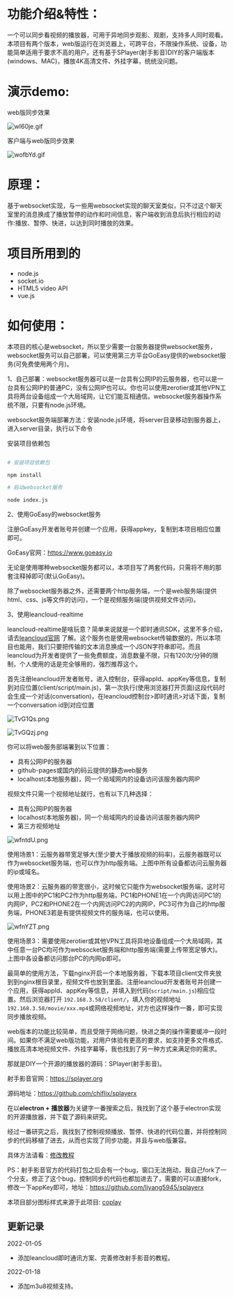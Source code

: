 
# 功能介绍&特性：

一个可以同步看视频的播放器，可用于异地同步观影、观剧，支持多人同时观看。
本项目有两个版本，web版运行在浏览器上，可跨平台，不限操作系统、设备，功能简单适用于要求不高的用户。还有基于SPlayer(射手影音)DIY的客户端版本(windows、MAC)，播放4K高清文件、外挂字幕，统统没问题。

# 演示demo:

web版同步效果

![wI60je.gif](https://s1.ax1x.com/2020/09/19/wI60je.gif)

客户端与web版同步效果

![wofbYd.gif](https://s1.ax1x.com/2020/09/20/wofbYd.gif)


# 原理：

基于websocket实现，与一些用websocket实现的聊天室类似，只不过这个聊天室里的消息换成了播放暂停的动作和时间信息，客户端收到消息后执行相应的动作:播放、暂停、快进，以达到同时播放的效果。

# 项目所用到的
 + node.js 
 + socket.io
 + HTML5 video API 
 + vue.js

# 如何使用：

本项目的核心是websocket，所以至少需要一台服务器提供websocket服务，websocket服务可以自己部署，可以使用第三方平台GoEasy提供的websocket服务(可免费使用两个月)。

1、自己部署：websocket服务器可以是一台具有公网IP的云服务器，也可以是一台具有公网IP的普通PC，没有公网IP也可以。你也可以使用zerotier或其他VPN工具将两台设备组成一个大局域网，让它们能互相通信。websocket服务器操作系统不限，只要有node.js环境。

websocket服务端部署方法：安装node.js环境，将server目录移动到服务器上，进入server目录，执行以下命令

安装项目依赖包
```bash

# 安装项目依赖包

npm install 

# 启动websocket服务

node index.js

```

2、使用GoEasy的websocket服务

注册GoEasy开发者账号并创建一个应用，获得appkey，复制到本项目相应位置即可。

GoEasy官网：https://www.goeasy.io

无论是使用哪种websocket服务都可以，本项目写了两套代码，只需将不用的那套注释掉即可(默认GoEasy)。

除了websocket服务器之外，还需要两个http服务端，一个是web服务端(提供html、css、js等文件的访问)，一个是视频服务端(提供视频文件访问)。

3、使用leancloud-realtime

leancloud-realtime是啥玩意？简单来说就是一个即时通讯SDK，这里不多介绍，请去[leancloud官网](https://leancloud.cn/docs/realtime_v2.html) 了解。这个服务也是使用websocket传输数据的，所以本项目也能用，我们只要把传输的文本消息换成一个JSON字符串即可。而且leancloud为开发者提供了一些免费额度，消息数量不限，只有120次/分钟的限制，个人使用的话是完全够用的，强烈推荐这个。

首先注册leancloud开发者账号，进入控制台，获得appId、appKey等信息，复制到对应位置(client/script/main.js)，第一次执行(使用浏览器打开页面)这段代码时会生成一个对话(conversation)，在leancloud控制台>即时通讯>对话下面，复制一个conversation id到对应位置

![TvG1Qs.png](https://s4.ax1x.com/2022/01/05/TvG1Qs.png)

![TvGQzj.png](https://s4.ax1x.com/2022/01/05/TvGQzj.png)


你可以将web服务部端署到以下位置：

+ 具有公网IP的服务器
+ github-pages或国内的码云提供的静态web服务
+ localhost(本地服务器)，同一个局域网内的设备访问该服务器内网IP

视频文件只需一个视频地址就行，也有以下几种选择：

+ 具有公网IP的服务器
+ localhost(本地服务器)，同一个局域网内的设备访问该服务器内网IP
+ 第三方视频地址

![wfntdU.png](https://s1.ax1x.com/2020/09/17/wfntdU.png)

使用场景1：云服务器带宽足够大(至少要大于播放视频的码率)，云服务器既可以作为websocket服务端，也可以作为http服务端。上图中所有设备都访问云服务器的ip或域名。

使用场景2：云服务器的带宽很小，这时候它只能作为websocket服务端，这时可以用上图中的PC1和PC2作为http服务端，PC1和PHONE1在一个内网访问PC1的内网IP，PC2和PHONE2在一个内网访问PC2的内网IP，PC3可作为自己的http服务端，PHONE3若是有提供视频文件的服务端，也可以使用。

![wfnYZT.png](https://s1.ax1x.com/2020/09/17/wfnYZT.png)

使用场景3：需要使用zerotier或其他VPN工具将异地设备组成一个大局域网，其中任意一台PC均可作为websocket服务端和http服务端(需要上传带宽足够大)。上图中各设备都访问那台PC的内网ip即可。

最简单的使用方法，下载nginx开启一个本地服务器，下载本项目client文件夹放到到nginx根目录里，视频文件也放到里面。注册leancloud开发者账号并创建一个应用，获得appId、appKey等信息，并填入到代码(`script/main.js`)相应位置。然后浏览器打开 `192.168.3.58/client/`，填入你的视频地址`192.168.3.58/movie/xxx.mp4`或网络视频地址，对方也这样操作一番，即可实现同步播放视频。

web版本的功能比较简单，而且受限于网络问题，快进之类的操作需要缓冲一段时间。如果你不满足web版功能，对用户体验有更高的要求，如支持更多文件格式、播放高清本地视频文件、外挂字幕等，我也找到了另一种方式来满足你的需求。

那就是DIY一个开源的播放器的源码：SPlayer(射手影音)。

射手影音官网：https://splayer.org

源码地址：https://github.com/chiflix/splayerx

在以**electron + 播放器**为关键字一番搜索之后，我找到了这个基于electron实现的开源播放器，并下载了源码来研究。

经过一番研究之后，我找到了控制视频播放、暂停、快进的代码位置，并将控制同步的代码移植了进去，从而也实现了同步功能，并且与web版兼容。

具体方法请看：[修改教程](how-to-modify-splayer.md)

PS：射手影音官方的代码打包之后会有一个bug，窗口无法拖动，我自己fork了一个分支，修正了这个bug，控制同步的代码也都加进去了，需要的可以直接fork，修改一下appKey即可，地址：https://github.com/liyang5945/splayerx


本项目部分图标样式来源于此项目: [coplay](https://github.com/Justineo/coplay) 

## 更新记录

2022-01-05
- 添加leancloud即时通讯方案、完善修改射手影音的教程。

2022-01-18
- 添加m3u8视频支持。
